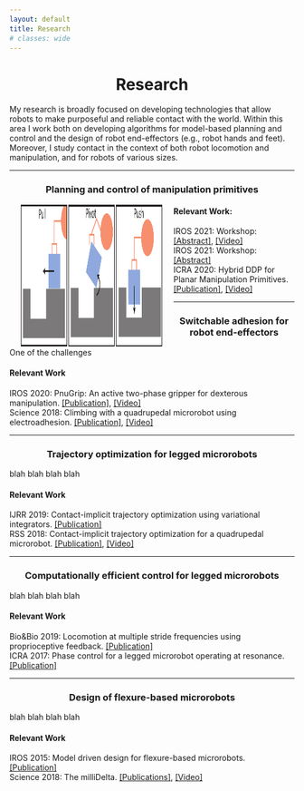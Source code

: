 ```yaml
---
layout: default
title: Research
# classes: wide
---
```

<h1 style="text-align:center;"> Research </h1>

My research is broadly focused on developing technologies that allow robots to make purposeful and reliable contact with the world. Within this area I work both on developing algorithms for model-based planning and control and the design of robot end-effectors (e.g., robot hands and feet). Moreover, I study contact in the context of both robot locomotion and manipulation, and for robots of various sizes. 

<!-- ########################## Entry 0 ############################# -->
--- 

<h3 style="text-align:center;"> Planning and control of manipulation primitives </h3>

<img src="/assets/img/ilqr-primitives.pdf" alt="hddp!" align=left width="250" height="250" hspace="20"> 

#### Relevant Work: 

IROS 2021: Workshop: [[Abstract]](./assets/pdfs/Robotic_In_Situ_Workshop.pdf), [[Video]](./assets/DoshiNeel_iLQR_Primitivesc.mp4) <br>
IROS 2021: Workshop: [[Abstract]](./assets/pdfs/Fail_to_Grasp_Workshop.pdf) <br> 
ICRA 2020: Hybrid DDP for Planar Manipulation Primitives. [[Publication]](https://ieeexplore.ieee.org/document/9197414), [[Video]](https://www.youtube.com/watch?v=YGSe4cUfq6Q&feature=youtu.be&ab_channel=MCubeLabMIT) <br>

<!-- ########################## Entry 1 ############################# -->
---

<h3 style="text-align:center;"> Switchable adhesion for robot end-effectors </h3>

One of the challenges 

#### Relevant Work  

IROS 2020: PnuGrip: An active two-phase gripper for dexterous manipulation. [[Publication]](http://ras.papercept.net/images/temp/IROS/files/1356.pdf), [[Video]]() <br>
Science 2018:  Climbing with a quadrupedal microrobot using electroadhesion. [[Publication]](https://robotics.sciencemag.org/content/3/25/eaau3038), [[Video]](https://www.youtube.com/watch?v=hPqFJ_lwHjY&ab_channel=MicroroboticsLab) <br>

<!-- ########################## Entry 2 ############################# -->
---

<h3 style="text-align:center;"> Trajectory optimization for legged microrobots</h3>

blah blah blah blah 

#### Relevant Work  

IJRR 2019: Contact-implicit trajectory optimization using variational integrators. [[Publication]](https://journals.sagepub.com/doi/full/10.1177/0278364919849235)<br>
RSS 2018: Contact-implicit trajectory optimization for a quadrupedal microrobot. [[Publication]](http://www.roboticsproceedings.org/rss14/p41.pdf), [[Video]](https://www.youtube.com/watch?v=fg5MiyJ7dXw&ab_channel=HarvardAgileRoboticsLab) <br>

<!-- ########################## Entry 3 ############################# -->
---

<h3 style="text-align:center;"> Computationally efficient control for legged microrobots </h3>

blah blah blah blah 

#### Relevant Work  

Bio&Bio 2019: Locomotion at multiple stride frequencies using proprioceptive feedback. [[Publication]](https://journals.sagepub.com/doi/full/10.1177/0278364919849235) <br>
ICRA 2017: Phase control for a legged microrobot operating at resonance. [[Publication]](https://ieeexplore.ieee.org/document/7989704) <br>

<!-- ########################## Entry 3 ############################# -->
---

<h3 style="text-align:center;"> Design of flexure-based microrobots </h3>

blah blah blah blah 

#### Relevant Work  

IROS 2015: Model driven design for flexure-based microrobots. [[Publication]](https://ieeexplore.ieee.org/document/7353959) <br>
Science 2018: The milliDelta. [[Publications]](https://robotics.sciencemag.org/content/3/14/eaar3018), [[Video]](https://www.youtube.com/watch?v=rHUnqYDgUFY) <br>




